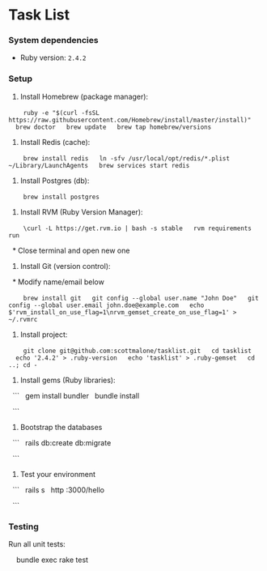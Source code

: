 Task List
=================

### System dependencies

- Ruby version: `2.4.2`

### Setup

1. Install Homebrew (package manager):

  ```
  ruby -e "$(curl -fsSL https://raw.githubusercontent.com/Homebrew/install/master/install)"
  brew doctor
  brew update
  brew tap homebrew/versions
  ```

1. Install Redis (cache):

  ```
  brew install redis
  ln -sfv /usr/local/opt/redis/*.plist ~/Library/LaunchAgents
  brew services start redis
  ```

1. Install Postgres (db):

  ```
  brew install postgres
  ```

1. Install RVM (Ruby Version Manager):

  ```
  \curl -L https://get.rvm.io | bash -s stable
  rvm requirements run
  ```

  * Close terminal and open new one

1. Install Git (version control):

  * Modify name/email below

  ```
  brew install git
  git config --global user.name "John Doe"
  git config --global user.email john.doe@example.com
  echo $'rvm_install_on_use_flag=1\nrvm_gemset_create_on_use_flag=1' > ~/.rvmrc
  ```

1. Install project:

  ```
  git clone git@github.com:scottmalone/tasklist.git
  cd tasklist
  echo '2.4.2' > .ruby-version
  echo 'tasklist' > .ruby-gemset
  cd ..; cd -
  ```

1. Install gems (Ruby libraries):

  ```
  gem install bundler
  bundle install

  ```

1. Bootstrap the databases

  ```
  rails db:create db:migrate

  ```

1. Test your environment

  ```
  rails s
  http :3000/hello

  ```

### Testing

Run all unit tests:

    bundle exec rake test
